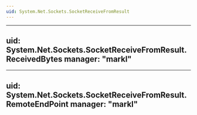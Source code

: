 ```yaml
---
uid: System.Net.Sockets.SocketReceiveFromResult
---
```


---
uid: System.Net.Sockets.SocketReceiveFromResult.ReceivedBytes
manager: "markl"
---

---
uid: System.Net.Sockets.SocketReceiveFromResult.RemoteEndPoint
manager: "markl"
---
